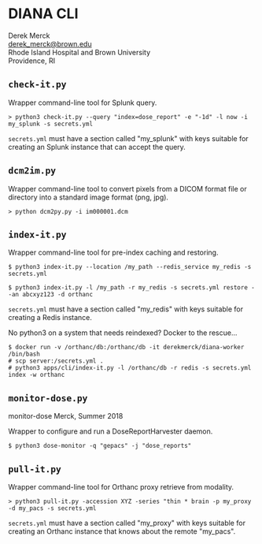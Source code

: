 DIANA CLI
================

Derek Merck  
<derek_merck@brown.edu>  
Rhode Island Hospital and Brown University  
Providence, RI  
 
## `check-it.py`

Wrapper command-line tool for Splunk query.

```
> python3 check-it.py --query "index=dose_report" -e "-1d" -l now -i my_splunk -s secrets.yml
```

`secrets.yml` must have a section called "my_splunk" with keys suitable for creating
an Splunk instance that can accept the query.


## `dcm2im.py`

Wrapper command-line tool to convert pixels from a DICOM format file or directory
into a standard image format (png, jpg).

```
> python dcm2py.py -i im000001.dcm
```

## `index-it.py`

Wrapper command-line tool for pre-index caching and restoring.

```
$ python3 index-it.py --location /my_path --redis_service my_redis -s secrets.yml

$ python3 index-it.py -l /my_path -r my_redis -s secrets.yml restore --an abcxyz123 -d orthanc
```

`secrets.yml` must have a section called "my_redis" with keys suitable for creating
a Redis instance.

No python3 on a system that needs reindexed?  Docker to the rescue...

```
$ docker run -v /orthanc/db:/orthanc/db -it derekmerck/diana-worker /bin/bash
# scp server:/secrets.yml .
# python3 apps/cli/index-it.py -l /orthanc/db -r redis -s secrets.yml index -w orthanc
```

## `monitor-dose.py`

monitor-dose
Merck, Summer 2018

Wrapper to configure and run a DoseReportHarvester daemon.

```
$ python3 dose-monitor -q "gepacs" -j "dose_reports"
```


## `pull-it.py`

Wrapper command-line tool for Orthanc proxy retrieve from modality.

```
> python3 pull-it.py -accession XYZ -series "thin * brain -p my_proxy -d my_pacs -s secrets.yml
```

`secrets.yml` must have a section called "my_proxy" with keys suitable for creating
an Orthanc instance that knows about the remote "my_pacs".